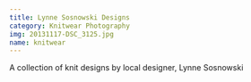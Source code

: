 ```yaml
---
title: Lynne Sosnowski Designs
category: Knitwear Photography
img: 20131117-DSC_3125.jpg
name: knitwear
---
```

A collection of knit designs by local designer, Lynne Sosnowski